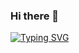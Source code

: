 ### Hi there 👋

[![Typing SVG](https://readme-typing-svg.herokuapp.com?font=Fira+Code&pause=1000&color=02080A&vCenter=true&multiline=true&repeat=false&random=false&width=435&lines=%E4%B8%80%E6%9E%9A%E5%93%88%E5%B7%A5%E5%A4%A7%E5%8D%91%E5%BE%AE%E5%A4%A7%E4%B8%80%E7%94%9F;%E4%BB%A3%E7%A0%81%E6%98%AF%E4%B8%8D%E4%BC%9A%E5%86%99%E7%9A%84%EF%BC%8C%E4%B8%BB%E9%A1%B5%E6%98%AF%E8%A6%81%E6%BC%82%E4%BA%AE%E7%9A%84%EF%BC%88%E9%80%83%EF%BC%89)](https://git.io/typing-svg)

<!--
**lullabyeoytl/lullabyeoytl** is a ✨ _special_ ✨ repository because its `README.md` (this file) appears on your GitHub profile.

Here are some ideas to get you started:

- 🔭 I’m currently working on ...
- 🌱 I’m currently learning ...
- 👯 I’m looking to collaborate on ...
- 🤔 I’m looking for help with ...
- 💬 Ask me about ...
- 📫 How to reach me: ...
- 😄 Pronouns: ...
- ⚡ Fun fact: ...
-->
